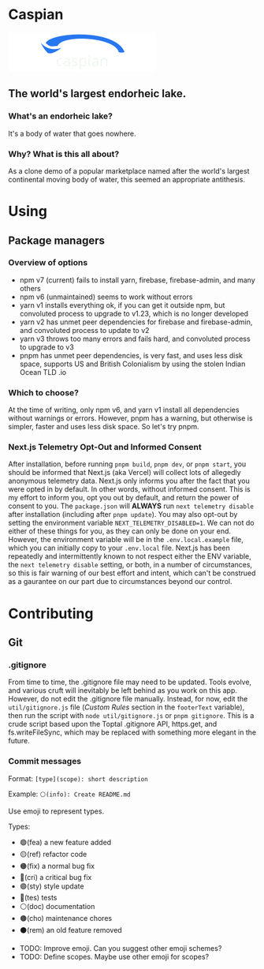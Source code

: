 # Caspian

![Caspian logo](public/logo.svg)

## The world's largest endorheic lake.

### What's an endorheic lake?

It's a body of water that goes nowhere.

### Why?  What is this all about?

As a clone demo of a popular marketplace named after the world's largest continental moving body of water, this seemed an appropriate antithesis.

# Using

## Package managers

### Overview of options

* npm v7 (current) fails to install yarn, firebase, firebase-admin, and many others
* npm v6 (unmaintained) seems to work without errors
* yarn v1 installs everything ok, if you can get it outside npm, but convoluted process to upgrade to v1.23, which is no longer developed
* yarn v2 has unmet peer dependencies for firebase and firebase-admin, and convoluted process to update to v2
* yarn v3 throws too many errors and fails hard, and convoluted process to upgrade to v3
* pnpm has unmet peer dependencies, is very fast, and uses less disk space, supports US and British Colonialism by using the stolen Indian Ocean TLD .io

### Which to choose?

At the time of writing, only npm v6, and yarn v1 install all dependencies without warnings or errors.  However, pnpm has a warning, but otherwise is simpler, faster and uses less disk space.  So let's try pnpm.

### Next.js Telemetry Opt-Out and Informed Consent

After installation, before running `pnpm build`, `pnpm dev`, or `pnpm start`, you should be informed that Next.js (aka Vercel) will collect lots of allegedly anonymous telemetry data.  Next.js only informs you after the fact that you were opted in by default.  In other words, without informed consent.  This is my effort to inform you, opt you out by default, and return the power of consent to you.  The `package.json` will **ALWAYS** run `next telemetry disable` after installation (including after `pnpm update`).  You may also opt-out by setting the environment variable `NEXT_TELEMETRY_DISABLED=1`.  We can not do either of these things for you, as they can only be done on your end.  However, the environment variable will be in the `.env.local.example` file, which you can initially copy to your `.env.local` file.  Next.js has been repeatedly and intermittently known to not respect either the ENV variable, the `next telemetry disable` setting, or both, in a number of circumstances, so this is fair warning of our best effort and intent, which can't be construed as a gaurantee on our part due to circumstances beyond our control.

# Contributing

## Git

### .gitignore

From time to time, the .gitignore file may need to be updated.  Tools evolve, and various cruft will inevitably be left behind as you work on this app.  However, do not edit the .gitignore file manually.  Instead, for now, edit the `util/gitignore.js` file (_Custom Rules_ section in the `footerText` variable), then run the script with `node util/gitignore.js` or `pnpm gitignore`.  This is a crude script based upon the Toptal .gitignore API, https.get, and fs.writeFileSync, which may be replaced with something more elegant in the future.

### Commit messages

Format: `[type](scope): short description`

Example: `⚪(info): Create README.md`

Use emoji to represent types.

Types:

- 🟢(fea) a new feature added
- 🟡(ref) refactor code
- 🟠(fix) a normal bug fix
- 🔴(cri) a critical bug fix
- 🟣(sty) style update
- 🔵(tes) tests
- ⚪(doc) documentation
- 🟤(cho) maintenance chores
- ⚫(rem) an old feature removed

* TODO: Improve emoji.  Can you suggest other emoji schemes?
* TODO: Define scopes.  Maybe use other emoji for scopes?

